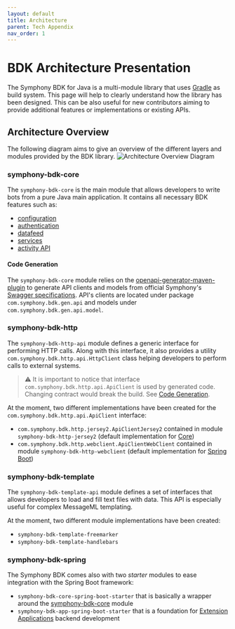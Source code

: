 ```yaml
---
layout: default
title: Architecture
parent: Tech Appendix
nav_order: 1
---
```


# BDK Architecture Presentation
The Symphony BDK for Java is a multi-module library that uses [Gradle](https://gradle.org/) as build system.
This page will help to clearly understand how the library has been designed. This can be also useful for new contributors
aiming to provide additional features or implementations or existing APIs.

## Architecture Overview
The following diagram aims to give an overview of the different layers and modules provided by the BDK library.
![Architecture Overview Diagram](architecture.svg)

### symphony-bdk-core
The `symphony-bdk-core` is the main module that allows developers to write bots from a pure Java main application. It contains
all necessary BDK features such as:
- [configuration](../configuration.html)
- [authentication](../authentication.html)
- [datafeed](../datafeed.html)
- [services](../message.html)
- [activity API](../activity-api.html)

#### Code Generation
The `symphony-bdk-core` module relies on the [openapi-generator-maven-plugin](https://github.com/OpenAPITools/openapi-generator/blob/master/modules/openapi-generator-maven-plugin/README.html)
to generate API clients and models from official Symphony's [Swagger specifications](https://github.com/finos/symphony-api-spec).
API's clients are located under package `com.symphony.bdk.gen.api` and models under `com.symphony.bdk.gen.api.model`.

### symphony-bdk-http
The `symphony-bdk-http-api` module defines a generic interface for performing HTTP calls. Along with this interface, it
also provides a utility `com.symphony.bdk.http.api.HttpClient` class helping developers to perform calls to external systems.
> :warning: It is important to notice that interface `com.symphony.bdk.http.api.ApiClient` is used by generated code.
> Changing contract would break the build. See [Code Generation](#code-generation).

At the moment, two different implementations have been created for the `com.symphony.bdk.http.api.ApiClient` interface:
- `com.symphony.bdk.http.jersey2.ApiClientJersey2` contained in module `symphony-bdk-http-jersey2` (default implementation for [Core](#symphony-bdk-core))
- `com.symphony.bdk.http.webclient.ApiClientWebClient` contained in module `symphony-bdk-http-webclient` (default implementation for [Spring Boot](#symphony-bdk-spring))

### symphony-bdk-template
The `symphony-bdk-template-api` module defines a set of interfaces that allows developers to load and fill text files with
data. This API is especially useful for complex MessageML templating.

At the moment, two different module implementations have been created:
- `symphony-bdk-template-freemarker`
- `symphony-bdk-template-handlebars`

### symphony-bdk-spring
The Symphony BDK comes also with two _starter_ modules to ease integration with the Spring Boot framework:
- `symphony-bdk-core-spring-boot-starter` that is basically a wrapper around the [symphony-bdk-core](#symphony-bdk-core) module
- `symphony-bdk-app-spring-boot-starter` that is a foundation for [Extension Applications](https://docs.developers.symphony.com/building-extension-applications-on-symphony/building-extension-applications-on-symphony)
backend development
